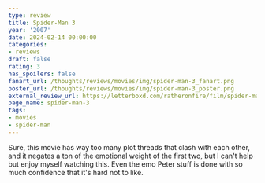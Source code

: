 ```yaml
---
type: review
title: Spider-Man 3
year: '2007'
date: 2024-02-14 00:00:00
categories:
- reviews
draft: false
rating: 3
has_spoilers: false
fanart_url: /thoughts/reviews/movies/img/spider-man-3_fanart.png
poster_url: /thoughts/reviews/movies/img/spider-man-3_poster.png
external_review_url: https://letterboxd.com/ratheronfire/film/spider-man-3/
page_name: spider-man-3
tags:
- movies
- spider-man
---
```


Sure, this movie has way too many plot threads that clash with each other, and it negates a ton of the emotional weight of the first two, but I can't help but enjoy myself watching this. Even the emo Peter stuff is done with so much confidence that it's hard not to like.

